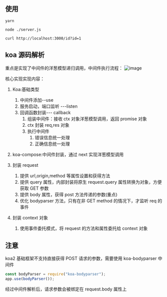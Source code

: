 ## 使用

```shell
yarn

node ./server.js

curl http://localhost:3000/id?id=1
```

## koa 源码解析

重点是实现了中间件的洋葱模型递归调用，中间件执行流程：
![image](http://www.zmscode.cn/mdImages/koa-design.png)

核心实现实现内容：

1. Koa:基础类型

   1. 中间件添加--use
   2. 服务启动，端口监听 ---listen
   3. 回调函数封装--- callback
      1. 组装中间件：接收 ctx 对象洋葱模型调用，返回 promise 对象
      2. ctx 封装 req,res 对象
      3. 执行中间件
         1. 错误信息统一处理
         2. 正确信息统一处理

2. koa-compose:中间件封装，通过 next 实现洋葱模型调用
3. 封装 request
   1. 提供 url,origin,method 等属性设置和获得方法
   2. 提供 query 属性，内部封装将原生 request.query 属性转换为对象，方便获取 GET 参数
   3. 提供 body 属性，获得 post 方法传递的参数(重点)
   4. 优化 bodyparser 方法，只有在非 GET method 的情况下，才监听 req 的事件
4. 封装 context 对象
   1. 使用事件委托模式，将 request 的方法和属性委托给 context 对象

## 注意

koa2 基础框架不支持直接获得 POST 请求的参数，需要使用 koa-bodyparser 中间件

```js
const bodyParser = require("koa-bodyparser");
app.use(bodyParser());
```

经过中间件解析后，请求参数会被绑定在 request.body 属性上
